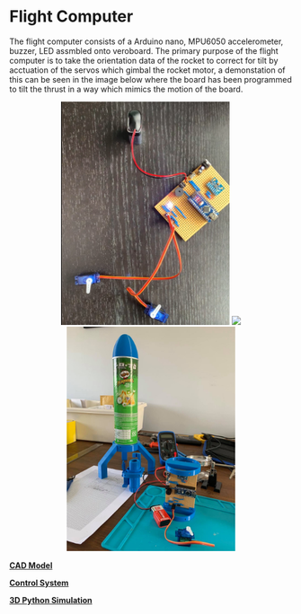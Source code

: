 # Flight Computer

The flight computer consists of a Arduino nano, MPU6050 accelerometer, buzzer, LED assmbled onto veroboard. The primary purpose of the flight computer is to take
the orientation data of the rocket to correct for tilt by acctuation of the servos which gimbal the rocket motor, a demonstation of this can be seen in the image below where
the board has been programmed to tilt the thrust in a way which mimics the motion of the board.

<p align="center">
  <img width="300" src="img/circuit.png"> <img width="320" src="img/gimbaltest.gif"> <img width="300" src="img/partsview.jpg"> 
</p> 


[__CAD Model__](cad_model.md)

[__Control System__](control_system.md)

[__3D Python Simulation__](3Dsim.md)